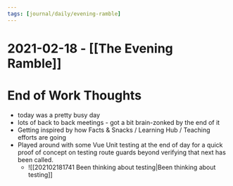 ```yaml
---
tags: [journal/daily/evening-ramble]
---
```

# 2021-02-18 - [[The Evening Ramble]]

# End of Work Thoughts
- today was a pretty busy day
- lots of back to back meetings - got a bit brain-zonked by the end of it
- Getting inspired by how Facts & Snacks / Learning Hub / Teaching efforts are going
- Played around with some Vue Unit testing at the end of day for a quick proof of concept on testing route guards beyond verifying that next has been called.
	- ![[202102181741 Been thinking about testing|Been thinking about testing]]
		